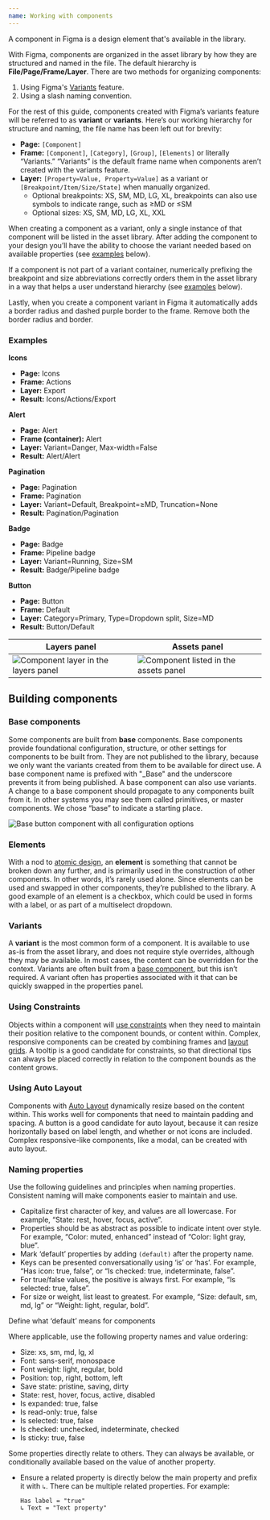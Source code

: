 ```yaml
---
name: Working with components
---
```


A component in Figma is a design element that's available in the library.

With Figma, components are organized in the asset library by how they are structured and named in the file. The default hierarchy is **File/Page/Frame/Layer**. There are two methods for organizing components:

1. Using Figma's [Variants](https://help.figma.com/hc/en-us/articles/360056440594-Create-and-use-variants) feature.
2. Using a slash naming convention.

For the rest of this guide, components created with Figma’s variants feature will be referred to as **variant** or **variants**. Here’s our working hierarchy for structure and naming, the file name has been left out for brevity:

- **Page:** `[Component]`
- **Frame:** `[Component]`, `[Category]`, `[Group]`, `[Elements]` or literally “Variants.” “Variants” is the default frame name when components aren’t created with the variants feature.
- **Layer:** `[Property=Value, Property=Value]` as a variant or `[Breakpoint/Item/Size/State]` when manually organized.
  - Optional breakpoints: XS, SM, MD, LG, XL, breakpoints can also use symbols to indicate range, such as ≥MD or ≤SM
  - Optional sizes: XS, SM, MD, LG, XL, XXL

When creating a component as a variant, only a single instance of that component will be listed in the asset library. After adding the component to your design you’ll have the ability to choose the variant needed based on available properties (see [examples](#examples) below).

If a component is not part of a variant container, numerically prefixing the breakpoint and size abbreviations correctly orders them in the asset library in a way that helps a user understand hierarchy (see [examples](#examples) below).

Lastly, when you create a component variant in Figma it automatically adds a border radius and dashed purple border to the frame. Remove both the border radius and border.

### Examples

**Icons**

- **Page:** Icons
- **Frame:** Actions
- **Layer:** Export
- **Result:** Icons/Actions/Export

**Alert**

- **Page:** Alert
- **Frame (container):** Alert
- **Layer:** Variant=Danger, Max-width=False
- **Result:** Alert/Alert

**Pagination**

- **Page:** Pagination
- **Frame:** Pagination
- **Layer:** Variant=Default, Breakpoint=≥MD, Truncation=None
- **Result:** Pagination/Pagination

**Badge**

- **Page:** Badge
- **Frame:** Pipeline badge
- **Layer:** Variant=Running, Size=SM
- **Result:** Badge/Pipeline badge

**Button**

- **Page:** Button
- **Frame:** Default
- **Layer:** Category=Primary, Type=Dropdown split, Size=MD
- **Result:** Button/Default

| **Layers panel** | **Assets panel** |
| ------ | ------ |
| ![Component layer in the layers panel](/img/alert-layer.png) | ![Component listed in the assets panel](/img/alert-asset.png) |

## Building components

### Base components

Some components are built from **base** components. Base components provide foundational configuration, structure, or other settings for components to be built from. They are not published to the library, because we only want the variants created from them to be available for direct use. A base component name is prefixed with "_Base" and the underscore prevents it from being published. A base component can also use variants. A change to a base component should propagate to any components built from it. In other systems you may see them called primitives, or master components. We chose “base” to indicate a starting place.

![Base button component with all configuration options](/img/base-btn.png)

### Elements

With a nod to [atomic design](https://bradfrost.com/blog/post/atomic-web-design/), an **element** is something that cannot be broken down any further, and is primarily used in the construction of other components. In other words, it’s rarely used alone. Since elements can be used and swapped in other components, they’re published to the library. A good example of an element is a checkbox, which could be used in forms with a label, or as part of a multiselect dropdown.

### Variants

A **variant** is the most common form of a component. It is available to use as-is from the asset library, and does not require style overrides, although they may be available. In most cases, the content can be overridden for the context. Variants are often built from a [base component](#base-components), but this isn’t required. A variant often has properties associated with it that can be quickly swapped in the properties panel.

### Using Constraints

Objects within a component will [use constraints](https://help.figma.com/article/54-constraints) when they need to maintain their position relative to the component bounds, or content within. Complex, responsive components can be created by combining frames and [layout grids](https://www.figma.com/blog/everything-you-need-to-know-about-layout-grids-in-figma/). A tooltip is a good candidate for constraints, so that directional tips can always be placed correctly in relation to the component bounds as the content grows.

### Using Auto Layout

Components with [Auto Layout](https://help.figma.com/article/453-auto-layout) dynamically resize based on the content within. This works well for components that need to maintain padding and spacing. A button is a good candidate for auto layout, because it can resize horizontally based on label length, and whether or not icons are included. Complex responsive-like components, like a modal, can be created with auto layout.

### Naming properties

Use the following guidelines and principles when naming properties. Consistent naming will make components easier to maintain and use.

* Capitalize first character of key, and values are all lowercase. For example, “State: rest, hover, focus, active”.
* Properties should be as abstract as possible to indicate intent over style. For example, “Color: muted, enhanced” instead of “Color: light gray, blue”.
* Mark ‘default’ properties by adding `(default)` after the property name.
* Keys can be presented conversationally using ‘is’ or ‘has’. For example, “Has icon: true, false”, or “Is checked: true, indeterminate, false”.
* For true/false values, the positive is always first. For example, “Is selected: true, false”.
* For size or weight, list least to greatest. For example, “Size: default, sm, md, lg” or “Weight: light, regular, bold”.

<todo issue="https://gitlab.com/gitlab-org/gitlab-services/design.gitlab.com/-/issues/1040">Define what ‘default’ means for components<todo>

Where applicable, use the following property names and value ordering:

* Size: xs, sm, md, lg, xl
* Font: sans-serif, monospace
* Font weight: light, regular, bold
* Position: top, right, bottom, left
* Save state: pristine, saving, dirty
* State: rest, hover, focus, active, disabled
* Is expanded: true, false
* Is read-only: true, false
* Is selected: true, false
* Is checked: unchecked, indeterminate, checked
* Is sticky: true, false

Some properties directly relate to others. They can always be available, or conditionally available based on the value of another property.

* Ensure a related property is directly below the main property and prefix it with `↳`. There can be multiple related properties. For example:  
  ```
  Has label = "true"
  ↳ Text = "Text property"
